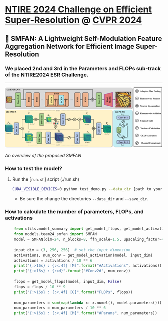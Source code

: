 # [NTIRE 2024 Challenge on Efficient Super-Resolution](https://openaccess.thecvf.com/content/CVPR2024W/NTIRE/papers/Ren_The_Ninth_NTIRE_2024_Efficient_Super-Resolution_Challenge_Report_CVPRW_2024_paper.pdf) @ [CVPR 2024](https://cvpr2024.thecvf.com/)

## 📖 SMFAN: A Lightweight Self-Modulation Feature Aggregation Network for Efficient Image Super-Resolution
### We placed 2nd and 3rd in the Parameters and FLOPs sub-track of the NTIRE2024 ESR Challenge.
---
<p align="center">
  <img width="800" src="./figs/smfan_arch.png">
</p>

*An overview of the proposed SMFAN*


### How to test the model?

1. Run the [`run.sh`] script (./run.sh)
    ```bash
    CUDA_VISIBLE_DEVICES=0 python test_demo.py --data_dir [path to your data dir] --save_dir [path to your save dir] --model_id 24
    ```
    - Be sure the change the directories `--data_dir` and `--save_dir`.

   
### How to calculate the number of parameters, FLOPs, and activations

```python
    from utils.model_summary import get_model_flops, get_model_activation
    from models.team24_smfan import SMFAN
    model = SMFAN(dim=24, n_blocks=8, ffn_scale=1.5, upscaling_factor=4, bias=False)
    
    input_dim = (3, 256, 256)  # set the input dimension
    activations, num_conv = get_model_activation(model, input_dim)
    activations = activations / 10 ** 6
    print("{:>16s} : {:<.4f} [M]".format("#Activations", activations))
    print("{:>16s} : {:<d}".format("#Conv2d", num_conv))

    flops = get_model_flops(model, input_dim, False)
    flops = flops / 10 ** 9
    print("{:>16s} : {:<.4f} [G]".format("FLOPs", flops))

    num_parameters = sum(map(lambda x: x.numel(), model.parameters()))
    num_parameters = num_parameters / 10 ** 6
    print("{:>16s} : {:<.4f} [M]".format("#Params", num_parameters))
```